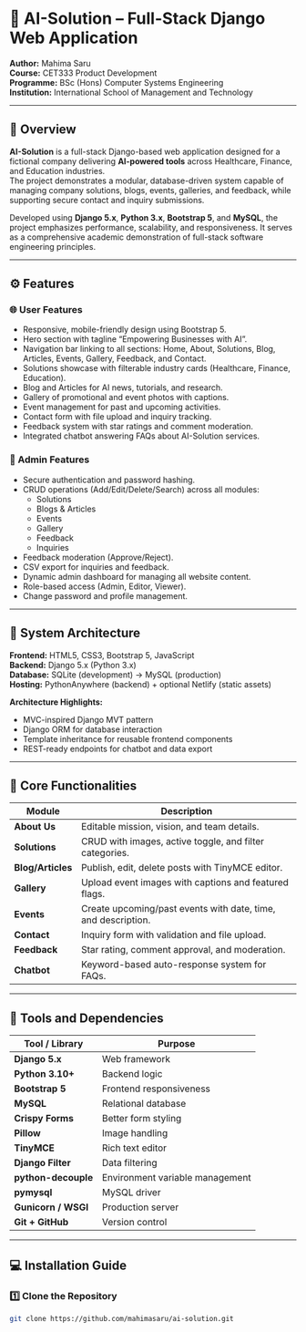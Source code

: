 # 🧠 AI-Solution – Full-Stack Django Web Application  

**Author:** Mahima Saru  
**Course:** CET333 Product Development  
**Programme:** BSc (Hons) Computer Systems Engineering  
**Institution:** International School of Management and Technology  

---

## 📘 Overview  

**AI-Solution** is a full-stack Django-based web application designed for a fictional company delivering **AI-powered tools** across Healthcare, Finance, and Education industries.  
The project demonstrates a modular, database-driven system capable of managing company solutions, blogs, events, galleries, and feedback, while supporting secure contact and inquiry submissions.  

Developed using **Django 5.x**, **Python 3.x**, **Bootstrap 5**, and **MySQL**, the project emphasizes performance, scalability, and responsiveness. It serves as a comprehensive academic demonstration of full-stack software engineering principles.

---

## ⚙️ Features  

### 🌐 User Features
- Responsive, mobile-friendly design using Bootstrap 5.
- Hero section with tagline “Empowering Businesses with AI”.
- Navigation bar linking to all sections: Home, About, Solutions, Blog, Articles, Events, Gallery, Feedback, and Contact.
- Solutions showcase with filterable industry cards (Healthcare, Finance, Education).
- Blog and Articles for AI news, tutorials, and research.
- Gallery of promotional and event photos with captions.
- Event management for past and upcoming activities.
- Contact form with file upload and inquiry tracking.
- Feedback system with star ratings and comment moderation.
- Integrated chatbot answering FAQs about AI-Solution services.

### 🔐 Admin Features
- Secure authentication and password hashing.
- CRUD operations (Add/Edit/Delete/Search) across all modules:
  - Solutions  
  - Blogs & Articles  
  - Events  
  - Gallery  
  - Feedback  
  - Inquiries  
- Feedback moderation (Approve/Reject).
- CSV export for inquiries and feedback.
- Dynamic admin dashboard for managing all website content.
- Role-based access (Admin, Editor, Viewer).
- Change password and profile management.

---

## 🧩 System Architecture  

**Frontend:** HTML5, CSS3, Bootstrap 5, JavaScript  
**Backend:** Django 5.x (Python 3.x)  
**Database:** SQLite (development) → MySQL (production)  
**Hosting:** PythonAnywhere (backend) + optional Netlify (static assets)  

**Architecture Highlights:**  
- MVC-inspired Django MVT pattern  
- Django ORM for database interaction  
- Template inheritance for reusable frontend components  
- REST-ready endpoints for chatbot and data export  

---

## 🧠 Core Functionalities  

| Module | Description |
|--------|--------------|
| **About Us** | Editable mission, vision, and team details. |
| **Solutions** | CRUD with images, active toggle, and filter categories. |
| **Blog/Articles** | Publish, edit, delete posts with TinyMCE editor. |
| **Gallery** | Upload event images with captions and featured flags. |
| **Events** | Create upcoming/past events with date, time, and description. |
| **Contact** | Inquiry form with validation and file upload. |
| **Feedback** | Star rating, comment approval, and moderation. |
| **Chatbot** | Keyword-based auto-response system for FAQs. |

---

## 🧰 Tools and Dependencies  

| Tool / Library | Purpose |
|----------------|----------|
| **Django 5.x** | Web framework |
| **Python 3.10+** | Backend logic |
| **Bootstrap 5** | Frontend responsiveness |
| **MySQL** | Relational database |
| **Crispy Forms** | Better form styling |
| **Pillow** | Image handling |
| **TinyMCE** | Rich text editor |
| **Django Filter** | Data filtering |
| **python-decouple** | Environment variable management |
| **pymysql** | MySQL driver |
| **Gunicorn / WSGI** | Production server |
| **Git + GitHub** | Version control |

---

## 💻 Installation Guide  

### 1️⃣ Clone the Repository  
```bash
git clone https://github.com/mahimasaru/ai-solution.git
